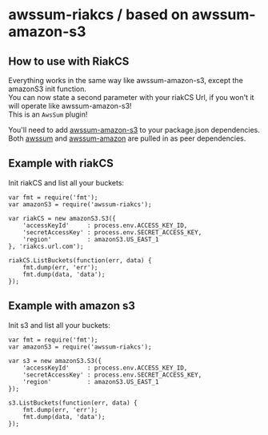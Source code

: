 # awssum-riakcs / based on awssum-amazon-s3 #
## How to use with RiakCS ##
Everything works in the same way like awssum-amazon-s3, except the amazonS3 init function.  
You can now state a second parameter with your riakCS Url, if you won't it will operate like awssum-amazon-s3!  
This is an ```AwsSum``` plugin!

You'll need to add [awssum-amazon-s3](https://github.com/awssum/awssum-amazon-s3/) to your package.json
dependencies. Both [awssum](https://github.com/awssum/awssum/) and
[awssum-amazon](https://github.com/awssum/awssum-amazon/) are pulled in as peer dependencies.

## Example  with riakCS ##

Init riakCS and list all your buckets:

```
var fmt = require('fmt');
var amazonS3 = require('awssum-riakcs');

var riakCS = new amazonS3.S3({
    'accessKeyId'     : process.env.ACCESS_KEY_ID,
    'secretAccessKey' : process.env.SECRET_ACCESS_KEY,
    'region'          : amazonS3.US_EAST_1
}, 'riakcs.url.com');

riakCS.ListBuckets(function(err, data) {
    fmt.dump(err, 'err');
    fmt.dump(data, 'data');
});
```
## Example  with amazon s3 ##

Init s3 and list all your buckets:

```
var fmt = require('fmt');
var amazonS3 = require('awssum-riakcs');

var s3 = new amazonS3.S3({
    'accessKeyId'     : process.env.ACCESS_KEY_ID,
    'secretAccessKey' : process.env.SECRET_ACCESS_KEY,
    'region'          : amazonS3.US_EAST_1
});

s3.ListBuckets(function(err, data) {
    fmt.dump(err, 'err');
    fmt.dump(data, 'data');
});
```
